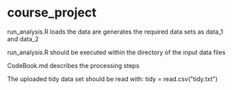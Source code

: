 course_project
==============
run_analysis.R loads the data are generates the required data sets as data_1 and data_2

run_analysis.R should be executed within the directory of the input data files

CodeBook.md describes the processing steps

The uploaded tidy data set should be read with: tidy = read.csv("tidy.txt")
